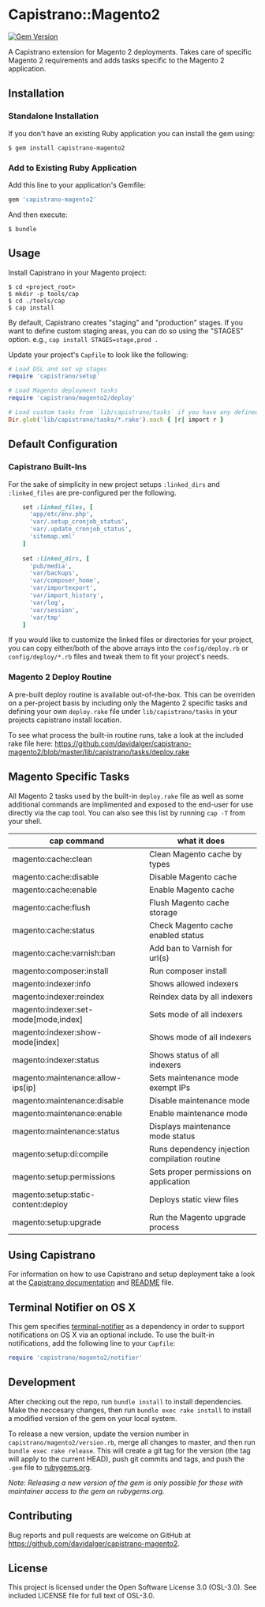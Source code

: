 # Capistrano::Magento2

[![Gem Version](https://badge.fury.io/rb/capistrano-magento2.svg)](https://badge.fury.io/rb/capistrano-magento2)

A Capistrano extension for Magento 2 deployments. Takes care of specific Magento 2 requirements and adds tasks specific to the Magento 2 application.

## Installation

### Standalone Installation

If you don't have an existing Ruby application you can install the gem using:

    $ gem install capistrano-magento2

### Add to Existing Ruby Application

Add this line to your application's Gemfile:

```ruby
gem 'capistrano-magento2'
```

And then execute:

    $ bundle

## Usage

Install Capistrano in your Magento project:

```shell
$ cd <project_root>
$ mkdir -p tools/cap
$ cd ./tools/cap
$ cap install
```

By default, Capistrano creates "staging" and "production" stages. If you want to define custom staging areas, you can do so using the "STAGES" option. e.g., `cap install STAGES=stage,prod .`

Update your project's `Capfile` to look like the following:

```ruby
# Load DSL and set up stages
require 'capistrano/setup'

# Load Magento deployment tasks
require 'capistrano/magento2/deploy'

# Load custom tasks from `lib/capistrano/tasks` if you have any defined
Dir.glob('lib/capistrano/tasks/*.rake').each { |r| import r }
```

## Default Configuration

### Capistrano Built-Ins

For the sake of simplicity in new project setups `:linked_dirs` and `:linked_files` are pre-configured per the following.

```ruby
    set :linked_files, [
      'app/etc/env.php',
      'var/.setup_cronjob_status',
      'var/.update_cronjob_status',
      'sitemap.xml'
    ]
    
    set :linked_dirs, [
      'pub/media', 
      'var/backups', 
      'var/composer_home', 
      'var/importexport', 
      'var/import_history', 
      'var/log',
      'var/session', 
      'var/tmp'
    ]
```

If you would like to customize the linked files or directories for your project, you can copy either/both of the above arrays into the `config/deploy.rb` or `config/deploy/*.rb` files and tweak them to fit your project's needs.

### Magento 2 Deploy Routine

A pre-built deploy routine is available out-of-the-box. This can be overriden on a per-project basis by including only the Magento 2 specific tasks and defining your own `deploy.rake` file under `lib/capistrano/tasks` in your projects capistrano install location.

To see what process the built-in routine runs, take a look at the included rake file here: https://github.com/davidalger/capistrano-magento2/blob/master/lib/capistrano/tasks/deploy.rake

## Magento Specific Tasks

All Magento 2 tasks used by the built-in `deploy.rake` file as well as some additional commands are implimented and exposed to the end-user for use directly via the cap tool. You can also see this list by running `cap -T` from your shell.

| cap command                           | what it does                                       |
| ------------------------------------- | -------------------------------------------------- |
| magento:cache:clean                   | Clean Magento cache by types                       |
| magento:cache:disable                 | Disable Magento cache                              |
| magento:cache:enable                  | Enable Magento cache                               |
| magento:cache:flush                   | Flush Magento cache storage                        |
| magento:cache:status                  | Check Magento cache enabled status                 |
| magento:cache:varnish:ban             | Add ban to Varnish for url(s)                      |
| magento:composer:install              | Run composer install                               |
| magento:indexer:info                  | Shows allowed indexers                             |
| magento:indexer:reindex               | Reindex data by all indexers                       |
| magento:indexer:set-mode[mode,index]  | Sets mode of all indexers                          |
| magento:indexer:show-mode[index]      | Shows mode of all indexers                         |
| magento:indexer:status                | Shows status of all indexers                       |
| magento:maintenance:allow-ips[ip]     | Sets maintenance mode exempt IPs                   |
| magento:maintenance:disable           | Disable maintenance mode                           |
| magento:maintenance:enable            | Enable maintenance mode                            |
| magento:maintenance:status            | Displays maintenance mode status                   |
| magento:setup:di:compile              | Runs dependency injection compilation routine      |
| magento:setup:permissions             | Sets proper permissions on application             |
| magento:setup:static-content:deploy   | Deploys static view files                          |
| magento:setup:upgrade                 | Run the Magento upgrade process                    |

## Using Capistrano

For information on how to use Capistrano and setup deployment take a look at the [Capistrano documentation](http://capistranorb.com) and [README](https://github.com/capistrano/capistrano/blob/master/README.md) file.

## Terminal Notifier on OS X
This gem specifies [terminal-notifier](https://rubygems.org/gems/terminal-notifier) as a dependency in order to support notifications on OS X via an optional include. To use the built-in notifications, add the following line to your `Capfile`:

```ruby
require 'capistrano/magento2/notifier'
```

## Development

After checking out the repo, run `bundle install` to install dependencies. Make the neccesary changes, then run `bundle exec rake install` to install a modified version of the gem on your local system.

To release a new version, update the version number in `capistrano/magento2/version.rb`, merge all changes to master, and then run `bundle exec rake release`. This will create a git tag for the version (the tag will apply to the current HEAD), push git commits and tags, and push the `.gem` file to [rubygems.org](https://rubygems.org).

_Note: Releasing a new version of the gem is only possible for those with maintainer access to the gem on rubygems.org._

## Contributing

Bug reports and pull requests are welcome on GitHub at https://github.com/davidalger/capistrano-magento2.

## License

This project is licensed under the Open Software License 3.0 (OSL-3.0). See included LICENSE file for full text of OSL-3.0.
